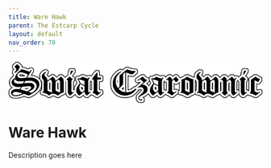 ```yaml
---
title: Ware Hawk
parent: The Estcarp Cycle
layout: default
nav_order: 70
---
```


![Witch World](../../assets/img/swiat_czarownic.png "Witch World")

# Ware Hawk

Description goes here
